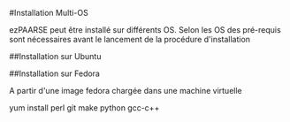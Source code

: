#Installation Multi-OS

ezPAARSE peut être installé sur différents OS.
Selon les OS des pré-requis sont nécessaires avant le lancement de la procédure d'installation

##Installation sur Ubuntu


##Installation sur Fedora

A partir d'une image fedora chargée dans une machine virtuelle

yum install perl git make python gcc-c++

